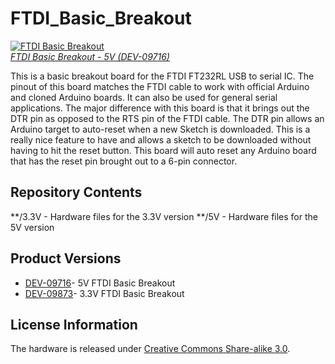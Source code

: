 FTDI_Basic_Breakout
===================

[![FTDI Basic Breakout](https://dlnmh9ip6v2uc.cloudfront.net//images/products/9/7/1/6/09716-_00.jpg)  
*FTDI Basic Breakout - 5V (DEV-09716)*](https://www.sparkfun.com/products/9716)

This is a basic breakout board for the FTDI FT232RL USB to serial IC. 
The pinout of this board matches the FTDI cable to work with official Arduino and cloned Arduino boards. 
It can also be used for general serial applications. The major difference with this board is that it brings out the DTR pin as opposed to the RTS pin of the FTDI cable. 
The DTR pin allows an Arduino target to auto-reset when a new Sketch is downloaded. This is a really nice feature to have and allows a sketch to be downloaded without having to hit the reset button. 
This board will auto reset any Arduino board that has the reset pin brought out to a 6-pin connector.

Repository Contents
-------------------
**/3.3V - Hardware files for the 3.3V version
 **/5V - Hardware files for the 5V version
 
 Product Versions
----------------
* [DEV-09716](https://www.sparkfun.com/products/9716)- 5V FTDI Basic Breakout
* [DEV-09873](https://www.sparkfun.com/products/9873)- 3.3V FTDI Basic Breakout

License Information
-------------------
The hardware is released under [Creative Commons Share-alike 3.0](http://creativecommons.org/licenses/by-sa/3.0/).  
